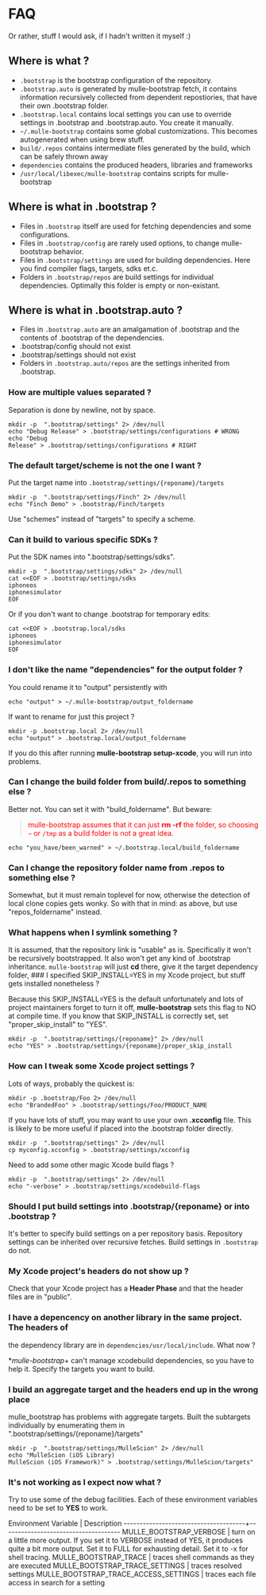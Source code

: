 # FAQ

Or rather, stuff I would ask, if I hadn't written it myself :)

## Where is what ?

* `.bootstrap` is the bootstrap configuration of the repository.
* `.bootstrap.auto` is generated by mulle-bootstrap fetch, it contains
information recursively collected from dependent repostiories, that have their
own .bootstrap folder.
* `.bootstrap.local` contains local settings you can use to override settings
in .bootstrap and .bootstrap.auto. You create it manually.
* `~/.mulle-bootstrap` contains some global customizations. This becomes
autogenerated when using brew stuff.
* `build/.repos` contains intermediate files generated by the build, which can
be safely thrown away
* `dependencies` contains the produced headers, libraries and frameworks
* `/usr/local/libexec/mulle-bootstrap` contains scripts for mulle-bootstrap


## Where is what in .bootstrap ?

* Files in `.bootstrap` itself are used for fetching dependencies and some
configurations.
* Files in `.bootstrap/config` are rarely used options, to change
mulle-bootstrap behavior.
* Files in `.bootstrap/settings` are used for building dependencies. Here you
find compiler flags, targets, sdks et.c.
* Folders in `.bootstrap/repos` are build settings for individual
dependencies. Optimally this folder is empty or non-existant.

## Where is what in .bootstrap.auto ?

* Files in `.bootstrap.auto` are an amalgamation of .bootstrap and the contents of
.bootstrap of the dependencies.
* .bootstrap/config should not exist
* .bootstrap/settings should not exist
* Folders in `.bootstrap.auto/repos` are the settings inherited from
.bootstrap.

### How are multiple values separated ?

Separation is done by newline, not by space.

```console
mkdir -p  ".bootstrap/settings" 2> /dev/null
echo "Debug Release" > .bootstrap/settings/configurations # WRONG
echo "Debug
Release" > .bootstrap/settings/configurations # RIGHT
```


### The default target/scheme is not the one I want ?

Put the target name into `.bootstrap/settings/{reponame}/targets`

```console
mkdir -p  ".bootstrap/settings/Finch" 2> /dev/null
echo "Finch Demo" > .bootstrap/Finch/targets
```

Use "schemes" instead of "targets" to specify a scheme.

### Can it build to various specific SDKs ?

Put the SDK names into ".bootstrap/settings/sdks".

```console
mkdir -p  ".bootstrap/settings/sdks" 2> /dev/null
cat <<EOF > .bootstrap/settings/sdks
iphoneos
iphonesimulator
EOF
```

Or if you don't want to change .bootstrap for temporary edits:

```console
cat <<EOF > .bootstrap.local/sdks
iphoneos
iphonesimulator
EOF
```


### I don't like the name "dependencies" for the output folder ?

You could rename it to "output" persistently with

```console
echo "output" > ~/.mulle-bootstrap/output_foldername
```

If want to rename for just this project ?

```console
mkdir -p .bootstrap.local 2> /dev/null
echo "output" > .bootstrap.local/output_foldername
```

If you do this after running **mulle-bootstrap setup-xcode**, you will run into
problems.

### Can I change the build folder from build/.repos to something else  ?

Better not. You can set it with "build_foldername".
But beware:

><font color=red>mulle-bootstrap assumes that it can just **rm -rf** the folder,
so choosing `~` or `/tmp` as a build folder is not a great idea.</font>

```console
echo "you_have/been_warned" > ~/.bootstrap.local/build_foldername
```

### Can I change the repository folder name from .repos to something else ?

Somewhat, but it must remain toplevel for now, otherwise the
detection of local clone copies gets wonky. So with that in mind: as above, but
use "repos_foldername" instead.

### What happens when I symlink something ?

It is assumed, that the repository link is "usable" as is. Specifically it won't
be recursively bootstrapped. It also won't get any kind of .bootstrap
inheritance. `mulle-bootstrap` will just **cd** there, give it the target
dependency folder, ### I specified SKIP_INSTALL=YES in my Xcode project, but
stuff gets installed nonetheless ?

Because this SKIP_INSTALL=YES is the default unfortunately and lots of project
maintainers forget to turn it off, **mulle-bootstrap** sets this flag to NO at
compile time. If you know that SKIP_INSTALL is correctly set, set
"proper_skip_install" to "YES".

```console
mkdir -p  ".bootstrap/settings/{reponame}" 2> /dev/null
echo "YES" > .bootstrap/settings/{reponame}/proper_skip_install
```

### How can I tweak some Xcode project settings ?

Lots of ways, probably the quickest is:

```console
mkdir -p .bootstrap/Foo 2> /dev/null
echo "BrandedFoo" > .bootstrap/settings/Foo/PRODUCT_NAME
```


If you have lots of stuff, you may want to use your own **.xcconfig** file. This
is likely to be more useful if placed into the .bootstrap folder directly.

```console
mkdir -p  ".bootstrap/settings" 2> /dev/null
cp myconfig.xcconfig > .bootstrap/settings/xcconfig
```


Need to add some other magic Xcode build flags ?

```console
mkdir -p  ".bootstrap/settings" 2> /dev/null
echo "-verbose" > .bootstrap/settings/xcodebuild-flags
```

### Should I put build settings into .bootstrap/{reponame} or into .bootstrap ?

It's better to specify build settings on a per repository basis. Repository
settings can be inherited over recursive fetches. Build settings in `.bootstrap`
do not.

### My Xcode project's headers do not show up ?

Check that your Xcode project has a **Header Phase** and that the header files
are in "public".

### I have a depencency on another library in the same project. The headers of
the dependency library are in `dependencies/usr/local/include`. What now ?

**mulle-bootstrap*+ can't manage xcodebuild dependencies, so you have to help
it. Specify the targets you want to build.


### I build an aggregate target and the headers end up in the wrong place

mulle_bootstrap has problems with aggregate targets. Built the subtargets
individually by enumerating them in ".bootstrap/settings/{reponame}/targets"


```console
mkdir -p  ".bootstrap/settings/MulleScion" 2> /dev/null
echo "MulleScion (iOS Library)
MulleScion (iOS Framework)" > .bootstrap/settings/MulleScion/targets"
```

### It's not working as I expect now what ?

Try to use some of the debug facilities. Each of these environment variables need to be
set to **YES** to work.

Environment Variable                  | Description
--------------------------------------+-------------------------------------
MULLE_BOOTSTRAP_VERBOSE               | turn on a little more output. If you set it to VERBOSE instead of YES, it produces quite a bit more output. Set it to FULL for exhausting detail.  Set it to -x for shell tracing.
MULLE_BOOTSTRAP_TRACE                 | traces shell commands as they are executed
MULLE_BOOTSTRAP_TRACE_SETTINGS        | traces resolved settings
MULLE_BOOTSTRAP_TRACE_ACCESS_SETTINGS | traces each file access in search for a setting




